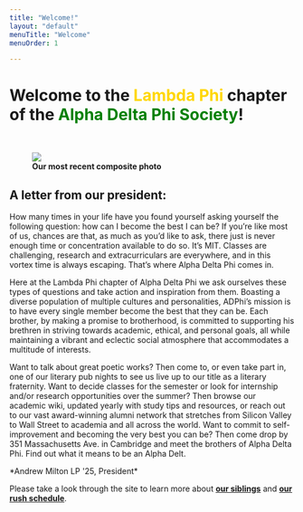 ```yaml
---
title: "Welcome!"
layout: "default"
menuTitle: "Welcome"
menuOrder: 1

---
```


<div class="content container">


<h1>Welcome to the <span style='color: gold'>Lambda Phi</span> chapter of the <span style='color: green'>Alpha Delta Phi Society</span>!</h1>
<br />
 
<figure>
<img src="/images/composites/Composite2023.png">
<figcaption><b>Our most recent composite photo</b></figcaption>
</figure>

<h2> A letter from our president: </h2>

<p>
How many times in your life have you found yourself asking yourself the following question: how can I become the best I can be? If you’re like most of us, chances are that, as much as you’d like to ask, there just is never enough time or concentration available to do so. It’s MIT. Classes are challenging, research and extracurriculars are everywhere, and in this vortex time is always escaping. That’s where Alpha Delta Phi comes in.</p>

<p>
Here at the Lambda Phi chapter of Alpha Delta Phi we ask ourselves these types of questions and take action and inspiration from them. Boasting a diverse population of multiple cultures and personalities, ADPhi’s mission is to have every single member become the best that they can be. Each brother, by making a promise to brotherhood, is committed to supporting his brethren in striving towards academic, ethical, and personal goals, all while maintaining a vibrant and eclectic social atmosphere that accommodates a multitude of interests.</p>

<p>
Want to talk about great poetic works? Then come to, or even take part in, one of our literary pub nights to see us live up to our title as a literary fraternity. Want to decide classes for the semester or look for internship and/or research opportunities over the summer? Then browse our academic wiki, updated yearly with study tips and resources, or reach out to our vast award-winning alumni network that stretches from Silicon Valley to Wall Street to academia and all across the world. Want to commit to self-improvement and becoming the very best you can be? Then come drop by 351 Massachusetts Ave. in Cambridge and meet the brothers of Alpha Delta Phi. Find out what it means to be an Alpha Delt.</p>

<p>*Andrew Milton LP '25, President*</p>

<p>
Please take a look through the site to learn more about <b><a href="/siblings.html">our siblings</a></b> and <b><a href="/rush.html">our rush schedule</a></b>.</p>

<br />
<br />


</div>
